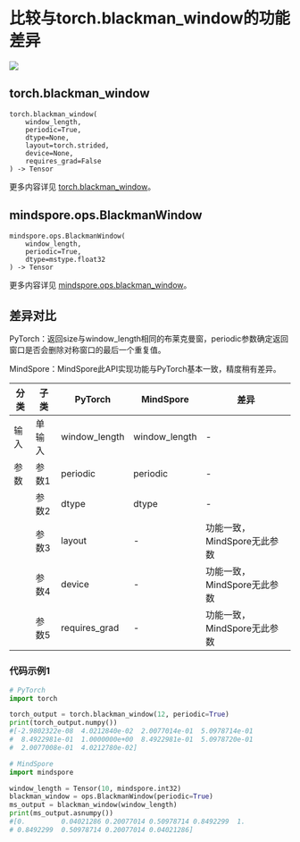 # 比较与torch.blackman_window的功能差异

<a href="https://gitee.com/mindspore/docs/blob/master/docs/mindspore/source_zh_cn/note/api_mapping/pytorch_diff/BlackmanWindow.md" target="_blank"><img src="https://mindspore-website.obs.cn-north-4.myhuaweicloud.com/website-images/master/resource/_static/logo_source.png"></a>

## torch.blackman_window

```text
torch.blackman_window(
    window_length,
    periodic=True,
    dtype=None,
    layout=torch.strided,
    device=None,
    requires_grad=False
) -> Tensor
```

更多内容详见 [torch.blackman_window](https://pytorch.org/docs/1.8.1/generated/torch.blackman_window.html)。

## mindspore.ops.BlackmanWindow

```text
mindspore.ops.BlackmanWindow(
    window_length,
    periodic=True,
    dtype=mstype.float32
) -> Tensor
```

更多内容详见 [mindspore.ops.blackman_window](https://mindspore.cn/docs/zh-CN/master/api_python/ops/mindspore.ops.blackman_window.html)。

## 差异对比

PyTorch：返回size与window_length相同的布莱克曼窗，periodic参数确定返回窗口是否会删除对称窗口的最后一个重复值。

MindSpore：MindSpore此API实现功能与PyTorch基本一致，精度稍有差异。

| 分类 | 子类 |PyTorch | MindSpore | 差异 |
| --- | --- | --- | --- |---|
| 输入 | 单输入 |window_length | window_length | - |
|参数 | 参数1 | periodic | periodic | - |
|  | 参数2 | dtype        | dtype | - |
| | 参数3 | layout | - | 功能一致，MindSpore无此参数 |
| | 参数4 | device | - | 功能一致，MindSpore无此参数 |
| | 参数5 | requires_grad | - | 功能一致，MindSpore无此参数 |

### 代码示例1

```python
# PyTorch
import torch

torch_output = torch.blackman_window(12, periodic=True)
print(torch_output.numpy())
#[-2.9802322e-08  4.0212840e-02  2.0077014e-01  5.0978714e-01
#  8.4922981e-01  1.0000000e+00  8.4922981e-01  5.0978720e-01
#  2.0077008e-01  4.0212780e-02]

# MindSpore
import mindspore

window_length = Tensor(10, mindspore.int32)
blackman_window = ops.BlackmanWindow(periodic=True)
ms_output = blackman_window(window_length)
print(ms_output.asnumpy())
#[0.         0.04021286 0.20077014 0.50978714 0.8492299  1.
# 0.8492299  0.50978714 0.20077014 0.04021286]
```
